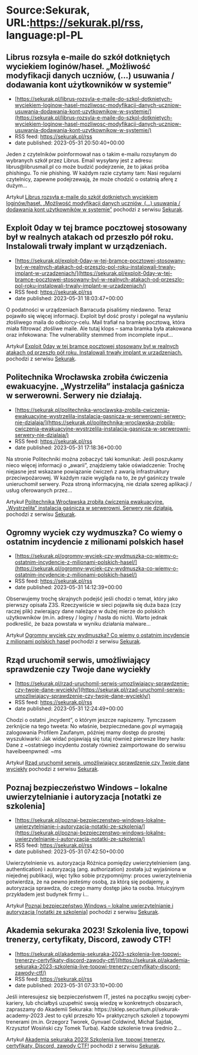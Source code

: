 # Source:Sekurak, URL:https://sekurak.pl/rss, language:pl-PL

## Librus rozsyła e-maile do szkół dotkniętych wyciekiem loginów/haseł. „Możliwość modyfikacji danych uczniów, (…) usuwania / dodawania kont użytkowników w systemie”
 - [https://sekurak.pl/librus-rozsyla-e-maile-do-szkol-dotknietych-wyciekiem-loginow-hasel-mozliwosc-modyfikacji-danych-uczniow-usuwania-dodawania-kont-uzytkownikow-w-systemie/](https://sekurak.pl/librus-rozsyla-e-maile-do-szkol-dotknietych-wyciekiem-loginow-hasel-mozliwosc-modyfikacji-danych-uczniow-usuwania-dodawania-kont-uzytkownikow-w-systemie/)
 - RSS feed: https://sekurak.pl/rss
 - date published: 2023-05-31 20:50:40+00:00

<p>Jeden z czytelników poinformował nas o takim e-mailu rozsyłanym do wybranych szkół przez Librus. Email wysyłany jest z adresu: librus@librusmail.pl co może budzić podejrzenie, że to jakaś próba phishingu. To nie phishing. W każdym razie czytamy tam: Nasi regularni czytelnicy, zapewne podejrzewają, że może chodzić o ostatnią aferę z dużym...</p>
<p>Artykuł <a href="https://sekurak.pl/librus-rozsyla-e-maile-do-szkol-dotknietych-wyciekiem-loginow-hasel-mozliwosc-modyfikacji-danych-uczniow-usuwania-dodawania-kont-uzytkownikow-w-systemie/" rel="nofollow">Librus rozsyła e-maile do szkół dotkniętych wyciekiem loginów/haseł. &#8222;Możliwość modyfikacji danych uczniów, (&#8230;) usuwania / dodawania kont użytkowników w systemie&#8221;</a> pochodzi z serwisu <a href="https://sekurak.pl" rel="nofollow">Sekurak</a>.</p>

## Exploit 0day w tej bramce pocztowej stosowany był w realnych atakach od przeszło pół roku.  Instalowali trwały implant w urządzeniach.
 - [https://sekurak.pl/exploit-0day-w-tej-bramce-pocztowej-stosowany-byl-w-realnych-atakach-od-przeszlo-pol-roku-instalowali-trwaly-implant-w-urzadzeniach/](https://sekurak.pl/exploit-0day-w-tej-bramce-pocztowej-stosowany-byl-w-realnych-atakach-od-przeszlo-pol-roku-instalowali-trwaly-implant-w-urzadzeniach/)
 - RSS feed: https://sekurak.pl/rss
 - date published: 2023-05-31 18:03:47+00:00

<p>O podatności w urządzeniach Barracuda pisaliśmy niedawno. Teraz pojawiło się więcej informacji. Exploit był dość prosty i polegał na wysłaniu złośliwego maila do odbiorcy-celu. Mail trafiał na bramkę pocztową, która miała filtrować złośliwe maile. Ale tutaj klops &#8211; sama bramka była atakowana oraz infekowana: The vulnerability stemmed from incomplete input...</p>
<p>Artykuł <a href="https://sekurak.pl/exploit-0day-w-tej-bramce-pocztowej-stosowany-byl-w-realnych-atakach-od-przeszlo-pol-roku-instalowali-trwaly-implant-w-urzadzeniach/" rel="nofollow">Exploit 0day w tej bramce pocztowej stosowany był w realnych atakach od przeszło pół roku.  Instalowali trwały implant w urządzeniach.</a> pochodzi z serwisu <a href="https://sekurak.pl" rel="nofollow">Sekurak</a>.</p>

## Politechnika Wrocławska zrobiła ćwiczenia ewakuacyjne. „Wystrzeliła” instalacja gaśnicza w serwerowni. Serwery nie działają.
 - [https://sekurak.pl/politechnika-wroclawska-zrobila-cwiczenia-ewakuacyjne-wystrzelila-instalacja-gasnicza-w-serwerowni-serwery-nie-dzialaja/](https://sekurak.pl/politechnika-wroclawska-zrobila-cwiczenia-ewakuacyjne-wystrzelila-instalacja-gasnicza-w-serwerowni-serwery-nie-dzialaja/)
 - RSS feed: https://sekurak.pl/rss
 - date published: 2023-05-31 17:18:36+00:00

<p>Na stronie Politechniki można zobaczyć taki komunikat: Jeśli poszukamy nieco więcej informacji o &#8222;awarii&#8221;, znajdziemy takie oświadczenie: Trochę niejasne jest wskazane powiązanie ćwiczeń z awarią infrastruktury przeciwpożarowej. W każdym razie wygląda na to, że pył gaśniczy trwale unieruchomił serwery. Poza stroną informacyjną, nie działa szereg aplikacji / usług oferowanych przez...</p>
<p>Artykuł <a href="https://sekurak.pl/politechnika-wroclawska-zrobila-cwiczenia-ewakuacyjne-wystrzelila-instalacja-gasnicza-w-serwerowni-serwery-nie-dzialaja/" rel="nofollow">Politechnika Wrocławska zrobiła ćwiczenia ewakuacyjne. &#8222;Wystrzeliła&#8221; instalacja gaśnicza w serwerowni. Serwery nie działają.</a> pochodzi z serwisu <a href="https://sekurak.pl" rel="nofollow">Sekurak</a>.</p>

## Ogromny wyciek czy wydmuszka? Co wiemy o ostatnim incydencie z milionami polskich haseł
 - [https://sekurak.pl/ogromny-wyciek-czy-wydmuszka-co-wiemy-o-ostatnim-incydencie-z-milionami-polskich-hasel/](https://sekurak.pl/ogromny-wyciek-czy-wydmuszka-co-wiemy-o-ostatnim-incydencie-z-milionami-polskich-hasel/)
 - RSS feed: https://sekurak.pl/rss
 - date published: 2023-05-31 14:12:39+00:00

<p>Obserwujemy trochę skrajnych podejść jeśli chodzi o temat, który jako pierwszy opisała Z3S. Rzeczywiście w sieci pojawiła się duża baza (czy raczej plik) zwierający dane należące w dużej mierze do polskich użytkowników (m.in. adresy / loginy / hasła do nich). Warto jednak podkreślić, że baza powstała w wyniku działania malware...</p>
<p>Artykuł <a href="https://sekurak.pl/ogromny-wyciek-czy-wydmuszka-co-wiemy-o-ostatnim-incydencie-z-milionami-polskich-hasel/" rel="nofollow">Ogromny wyciek czy wydmuszka? Co wiemy o ostatnim incydencie z milionami polskich haseł</a> pochodzi z serwisu <a href="https://sekurak.pl" rel="nofollow">Sekurak</a>.</p>

## Rząd uruchomił serwis, umożliwiający sprawdzenie czy Twoje dane wyciekły
 - [https://sekurak.pl/rzad-uruchomil-serwis-umozliwiajacy-sprawdzenie-czy-twoje-dane-wyciekly/](https://sekurak.pl/rzad-uruchomil-serwis-umozliwiajacy-sprawdzenie-czy-twoje-dane-wyciekly/)
 - RSS feed: https://sekurak.pl/rss
 - date published: 2023-05-31 12:24:49+00:00

<p>Chodzi o ostatni &#8222;incydent&#8221;, o którym jeszcze napiszemy. Tymczasem zerknijcie na tego tweeta: No właśnie, bezpiecznedane.gov.pl wymagają zalogowania Profilem Zaufanym, później mamy dostęp do prostej wyszukiwarki: Jak widać pojawiają się tutaj również pierwsze litery hasła: Dane z ~ostatniego incydentu zostały również zaimportowane do serwisu haveibeenpwned: ~ms</p>
<p>Artykuł <a href="https://sekurak.pl/rzad-uruchomil-serwis-umozliwiajacy-sprawdzenie-czy-twoje-dane-wyciekly/" rel="nofollow">Rząd uruchomił serwis, umożliwiający sprawdzenie czy Twoje dane wyciekły</a> pochodzi z serwisu <a href="https://sekurak.pl" rel="nofollow">Sekurak</a>.</p>

## Poznaj bezpieczeństwo Windows – lokalne uwierzytelnianie i autoryzacja [notatki ze szkolenia]
 - [https://sekurak.pl/poznaj-bezpieczenstwo-windows-lokalne-uwierzytelnianie-i-autoryzacja-notatki-ze-szkolenia/](https://sekurak.pl/poznaj-bezpieczenstwo-windows-lokalne-uwierzytelnianie-i-autoryzacja-notatki-ze-szkolenia/)
 - RSS feed: https://sekurak.pl/rss
 - date published: 2023-05-31 07:42:50+00:00

<p>Uwierzytelnienie vs. autoryzacja Różnica pomiędzy uwierzytelnieniem (ang. authentication) i autoryzacją (ang. authorization) została już wyjaśniona w niejednej publikacji, więc tylko sobie przypomnijmy: proces uwierzytelnienia potwierdza, że na pewno jesteśmy osobą, za którą się podajemy, a autoryzacja sprawdza, do czego mamy dostęp jako ta osoba. Intuicyjnym przykładem jest budynek firmy i...</p>
<p>Artykuł <a href="https://sekurak.pl/poznaj-bezpieczenstwo-windows-lokalne-uwierzytelnianie-i-autoryzacja-notatki-ze-szkolenia/" rel="nofollow">Poznaj bezpieczeństwo Windows &#8211; lokalne uwierzytelnianie i autoryzacja [notatki ze szkolenia]</a> pochodzi z serwisu <a href="https://sekurak.pl" rel="nofollow">Sekurak</a>.</p>

## Akademia sekuraka 2023! Szkolenia live, topowi trenerzy, certyfikaty, Discord, zawody CTF!
 - [https://sekurak.pl/akademia-sekuraka-2023-szkolenia-live-topowi-trenerzy-certyfikaty-discord-zawody-ctf/](https://sekurak.pl/akademia-sekuraka-2023-szkolenia-live-topowi-trenerzy-certyfikaty-discord-zawody-ctf/)
 - RSS feed: https://sekurak.pl/rss
 - date published: 2023-05-31 07:33:10+00:00

<p>Jeśli interesujesz się bezpieczeństwem IT, jesteś na początku swojej cyber-kariery, lub chciałbyś uzupełnić swoją wiedzę w konkretnych obszarach, zapraszamy do Akademii Sekuraka: https://sklep.securitum.pl/sekurak-academy-2023 Jest to cykl przeszło 10+ praktycznych szkoleń z topowymi trenerami (m.in. Grzegorz Tworek, Gynvael Coldwind, Michał Sajdak, Krzysztof Wosiński czy Tomek Turba). Każde szkolenie trwa średnio 2...</p>
<p>Artykuł <a href="https://sekurak.pl/akademia-sekuraka-2023-szkolenia-live-topowi-trenerzy-certyfikaty-discord-zawody-ctf/" rel="nofollow">Akademia sekuraka 2023! Szkolenia live, topowi trenerzy, certyfikaty, Discord, zawody CTF!</a> pochodzi z serwisu <a href="https://sekurak.pl" rel="nofollow">Sekurak</a>.</p>

